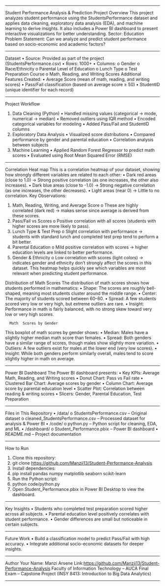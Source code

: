 ________________________________________
Student Performance Analysis & Prediction
Project Overview
This project analyzes student performance using the StudentsPerformance dataset and applies data cleaning, exploratory data analysis (EDA), and machine learning to derive insights.
It also includes a Power BI dashboard to present interactive visualizations for better understanding.
Sector: Education
Problem Statement:
Can we analyze and predict student performance based on socio-economic and academic factors?
________________________________________
Dataset
•	Source: Provided as part of the project (StudentsPerformance.csv)
•	Rows: 1000+
•	Columns:
o	Gender
o	Race/Ethnicity
o	Parental Level of Education
o	Lunch Type
o	Test Preparation Course
o	Math, Reading, and Writing Scores
Additional Features Created:
•	Average Score (mean of math, reading, and writing scores)
•	Pass/Fail classification (based on average score ≥ 50)
•	StudentID (unique identifier for each record)
________________________________________
Project Workflow
1. Data Cleaning (Python)
•	Handled missing values (categorical → mode, numerical → median)
•	Removed outliers using IQR method
•	Encoded categorical variables for modeling
•	Added Pass/Fail and StudentID columns
2. Exploratory Data Analysis
•	Visualized score distributions
•	Compared performance by gender and parental education
•	Correlation analysis between subjects
3. Machine Learning
•	Applied Random Forest Regressor to predict math scores
•	Evaluated using Root Mean Squared Error (RMSE)
________________________________________

Correlation Heat map
This is a correlation heatmap of your dataset, showing how strongly different variables are related to each other:
•	Dark red areas (close to 1.0) → Strong positive correlation (as one increases, the other also increases).
•	Dark blue areas (close to -1.0) → Strong negative correlation (as one increases, the other decreases).
•	Light areas (near 0) → Little to no correlation.
Key Observations:
1.	Math, Reading, Writing, and Average Score
o	These are highly correlated (dark red) → makes sense since average is derived from these scores.
2.	Pass/Fail vs Scores
o	Positive correlation with all scores (students with higher scores are more likely to pass).
3.	Lunch Type & Test Prep
o	Slight correlation with performance → students with standard lunch and completed test prep tend to perform a bit better.
4.	Parental Education
o	Mild positive correlation with scores → higher education levels are linked to better performance.
5.	Gender & Ethnicity
o	Low correlation with scores (light colors) → indicates gender and ethnicity don’t strongly affect the scores in this dataset.
This heatmap helps quickly see which variables are most relevant when predicting student performance.


 


     
Distribution of Math Scores
The distribution of math scores shows how students performed in mathematics:
•	Shape: The scores are roughly bell-shaped, meaning most students cluster around the middle range.
•	Center: The majority of students scored between 60–80.
•	Spread: A few students scored very low or very high, but extreme outliers are rare.
•	Insight: Performance in math is fairly balanced, with no strong skew toward very low or very high scores.

 

      Math  Scores by Gender
This boxplot of math scores by gender shows:
•	Median: Males have a slightly higher median math score than females.
•	Spread: Both genders have a similar range of scores, though males show slightly more variation.
•	Outliers: A few outliers exist for males at the lower end (very low scores).
•	Insight: While both genders perform similarly overall, males tend to score slightly higher in math on average.

 






________________________________________
Power BI Dashboard
The Power BI dashboard presents:
•	Key KPIs: Average Math, Reading, and Writing scores
•	Donut Chart: Pass vs Fail rate
•	Clustered Bar Chart: Average scores by gender
•	Column Chart: Average score by parental education level
•	Scatter Plot: Correlation between reading & writing scores
•	Slicers: Gender, Parental Education, Test Preparation


 ________________________________________
Files in This Repository
•	/data/
o	StudentsPerformance.csv – Original dataset
o	cleaned_StudentsPerformance.csv – Processed dataset for analysis & Power BI
•	/code/
o	python.py – Python script for cleaning, EDA, and ML
•	/dashboard/
o	Student_Performance.pbix – Power BI dashboard
•	README.md – Project documentation
________________________________________
How to Run
1.	Clone this repository:
2.	git clone https://github.com/Manzii13/Student-Performance-Analysis
3.	Install dependencies:
4.	pip install pandas numpy matplotlib seaborn scikit-learn
5.	Run the Python script:
6.	python code/python.py
7.	Open Student_Performance.pbix in Power BI Desktop to view the dashboard.
________________________________________
Key Insights
•	Students who completed test preparation scored higher across all subjects.
•	Parental education level positively correlates with student performance.
•	Gender differences are small but noticeable in certain subjects.
________________________________________
Future Work
•	Build a classification model to predict Pass/Fail with high accuracy.
•	Integrate additional socio-economic datasets for deeper insights.
________________________________________
Author
Your Name: Manzi Arsene
Link:https://github.com/Manzii13/Student-Performance-Analysis
Faculty of Information Technology – AUCA
Final Exam – Capstone Project (INSY 8413: Introduction to Big Data Analytics)
________________________________________

